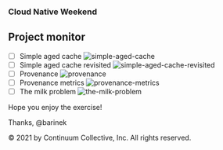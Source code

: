 ### Cloud Native Weekend

## Project monitor

- [ ] Simple aged cache ![simple-aged-cache](https://github.com/continuumcollective/simple-aged-cache/actions/workflows/build.yml/badge.svg)
- [ ] Simple aged cache revisited ![simple-aged-cache-revisited](https://github.com/continuumcollective/simple-aged-cache-revisited/actions/workflows/build.yml/badge.svg)
- [ ] Provenance ![provenance](https://github.com/continuumcollective/provenance/actions/workflows/build.yml/badge.svg)
- [ ] Provenance metrics ![provenance-metrics](https://github.com/continuumcollective/provenance-metrics/actions/workflows/build.yml/badge.svg)
- [ ] The milk problem ![the-milk-problem](https://github.com/continuumcollective/the-milk-problem/actions/workflows/build.yml/badge.svg)

Hope you enjoy the exercise!

Thanks, @barinek

© 2021 by Continuum Collective, Inc. All rights reserved.
